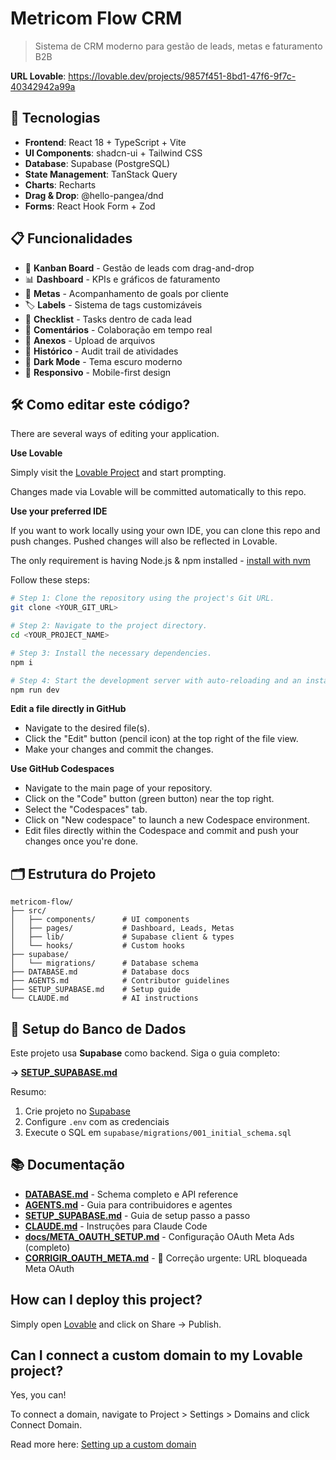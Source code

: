 # Metricom Flow CRM

> Sistema de CRM moderno para gestão de leads, metas e faturamento B2B

**URL Lovable**: https://lovable.dev/projects/9857f451-8bd1-47f6-9f7c-40342942a99a

## 🚀 Tecnologias

- **Frontend**: React 18 + TypeScript + Vite
- **UI Components**: shadcn-ui + Tailwind CSS
- **Database**: Supabase (PostgreSQL)
- **State Management**: TanStack Query
- **Charts**: Recharts
- **Drag & Drop**: @hello-pangea/dnd
- **Forms**: React Hook Form + Zod

## 📋 Funcionalidades

- 🎯 **Kanban Board** - Gestão de leads com drag-and-drop
- 📊 **Dashboard** - KPIs e gráficos de faturamento
- 🎯 **Metas** - Acompanhamento de goals por cliente
- 🏷️ **Labels** - Sistema de tags customizáveis
- 📝 **Checklist** - Tasks dentro de cada lead
- 💬 **Comentários** - Colaboração em tempo real
- 📎 **Anexos** - Upload de arquivos
- 🔄 **Histórico** - Audit trail de atividades
- 🎨 **Dark Mode** - Tema escuro moderno
- 📱 **Responsivo** - Mobile-first design

## 🛠️ Como editar este código?

There are several ways of editing your application.

**Use Lovable**

Simply visit the [Lovable Project](https://lovable.dev/projects/9857f451-8bd1-47f6-9f7c-40342942a99a) and start prompting.

Changes made via Lovable will be committed automatically to this repo.

**Use your preferred IDE**

If you want to work locally using your own IDE, you can clone this repo and push changes. Pushed changes will also be reflected in Lovable.

The only requirement is having Node.js & npm installed - [install with nvm](https://github.com/nvm-sh/nvm#installing-and-updating)

Follow these steps:

```sh
# Step 1: Clone the repository using the project's Git URL.
git clone <YOUR_GIT_URL>

# Step 2: Navigate to the project directory.
cd <YOUR_PROJECT_NAME>

# Step 3: Install the necessary dependencies.
npm i

# Step 4: Start the development server with auto-reloading and an instant preview.
npm run dev
```

**Edit a file directly in GitHub**

- Navigate to the desired file(s).
- Click the "Edit" button (pencil icon) at the top right of the file view.
- Make your changes and commit the changes.

**Use GitHub Codespaces**

- Navigate to the main page of your repository.
- Click on the "Code" button (green button) near the top right.
- Select the "Codespaces" tab.
- Click on "New codespace" to launch a new Codespace environment.
- Edit files directly within the Codespace and commit and push your changes once you're done.

## 🗂️ Estrutura do Projeto

```
metricom-flow/
├── src/
│   ├── components/      # UI components
│   ├── pages/           # Dashboard, Leads, Metas
│   ├── lib/             # Supabase client & types
│   └── hooks/           # Custom hooks
├── supabase/
│   └── migrations/      # Database schema
├── DATABASE.md          # Database docs
├── AGENTS.md            # Contributor guidelines
├── SETUP_SUPABASE.md    # Setup guide
└── CLAUDE.md            # AI instructions
```

## 🔧 Setup do Banco de Dados

Este projeto usa **Supabase** como backend. Siga o guia completo:

**→ [SETUP_SUPABASE.md](./SETUP_SUPABASE.md)**

Resumo:
1. Crie projeto no [Supabase](https://supabase.com)
2. Configure `.env` com as credenciais
3. Execute o SQL em `supabase/migrations/001_initial_schema.sql`

## 📚 Documentação

- **[DATABASE.md](./DATABASE.md)** - Schema completo e API reference
- **[AGENTS.md](./AGENTS.md)** - Guia para contribuidores e agentes
- **[SETUP_SUPABASE.md](./SETUP_SUPABASE.md)** - Guia de setup passo a passo
- **[CLAUDE.md](./CLAUDE.md)** - Instruções para Claude Code
- **[docs/META_OAUTH_SETUP.md](./docs/META_OAUTH_SETUP.md)** - Configuração OAuth Meta Ads (completo)
- **[CORRIGIR_OAUTH_META.md](./CORRIGIR_OAUTH_META.md)** - 🚨 Correção urgente: URL bloqueada Meta OAuth

## How can I deploy this project?

Simply open [Lovable](https://lovable.dev/projects/9857f451-8bd1-47f6-9f7c-40342942a99a) and click on Share -> Publish.

## Can I connect a custom domain to my Lovable project?

Yes, you can!

To connect a domain, navigate to Project > Settings > Domains and click Connect Domain.

Read more here: [Setting up a custom domain](https://docs.lovable.dev/tips-tricks/custom-domain#step-by-step-guide)
